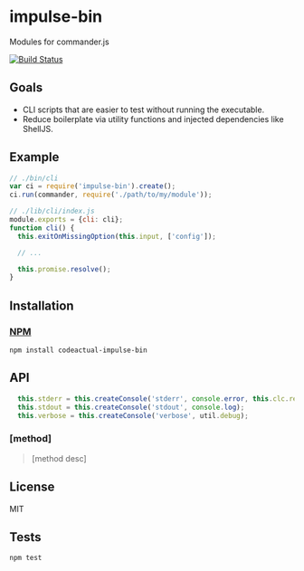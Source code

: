# impulse-bin

Modules for commander.js

[![Build Status](https://travis-ci.org/codeactual/impulse-bin.png)](https://travis-ci.org/codeactual/impulse-bin)

## Goals

* CLI scripts that are easier to test without running the executable.
* Reduce boilerplate via utility functions and injected dependencies like ShellJS.

## Example

```js
// ./bin/cli
var ci = require('impulse-bin').create();
ci.run(commander, require('./path/to/my/module'));

// ./lib/cli/index.js
module.exports = {cli: cli};
function cli() {
  this.exitOnMissingOption(this.input, ['config']);

  // ...

  this.promise.resolve();
}
```

## Installation

### [NPM](https://npmjs.org/package/codeactual-impulse-bin)

    npm install codeactual-impulse-bin

## API

```js
  this.stderr = this.createConsole('stderr', console.error, this.clc.red);
  this.stdout = this.createConsole('stdout', console.log);
  this.verbose = this.createConsole('verbose', util.debug);
```

### [method]

> [method desc]

## License

  MIT

## Tests

    npm test

